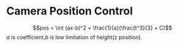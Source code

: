 # Camera Position Control
$$pos = \int (ax-b)^2 = \frac{1}{a}(\frac{t^3}{3} + C)$$
$a$ is coefficient,$b$ is low limitation of height(z position).